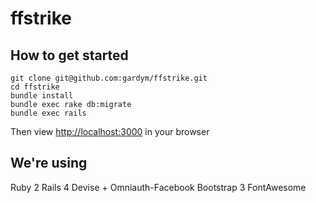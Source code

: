 # ffstrike

## How to get started

    git clone git@github.com:gardym/ffstrike.git
    cd ffstrike
    bundle install
    bundle exec rake db:migrate
    bundle exec rails

Then view [http://localhost:3000](http://localhost:3000) in your browser

## We're using

Ruby 2
Rails 4
Devise + Omniauth-Facebook
Bootstrap 3
FontAwesome
